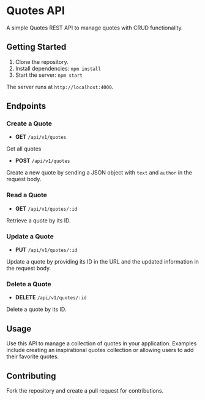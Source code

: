 # Quotes API

A simple Quotes REST API to manage quotes with CRUD functionality.

## Getting Started

1. Clone the repository.
2. Install dependencies: `npm install`
3. Start the server: `npm start`

The server runs at `http://localhost:4000`.

## Endpoints

### Create a Quote

- **GET** `/api/v1/quotes`

Get all quotes

- **POST** `/api/v1/quotes`

Create a new quote by sending a JSON object with `text` and `author` in the request body.

### Read a Quote

- **GET** `/api/v1/quotes/:id`

Retrieve a quote by its ID.

### Update a Quote

- **PUT** `/api/v1/quotes/:id`

Update a quote by providing its ID in the URL and the updated information in the request body.

### Delete a Quote

- **DELETE** `/api/v1/quotes/:id`

Delete a quote by its ID.

## Usage

Use this API to manage a collection of quotes in your application. Examples include creating an inspirational quotes collection or allowing users to add their favorite quotes.

## Contributing

Fork the repository and create a pull request for contributions.


